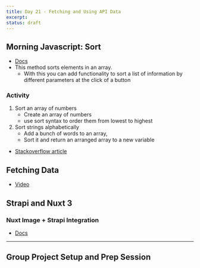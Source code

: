 ```yaml
---
title: Day 21 - Fetching and Using API Data
excerpt:
status: draft
---
```


## Morning Javascript: Sort

- [Docs](https://developer.mozilla.org/en-US/docs/Web/JavaScript/Reference/Global_Objects/Array/sort)
- This method sorts elements in an array.
  - With this you can add functionality to sort a list of information by different parameters at the click of a button

### Activity

1. Sort an array of numbers
   - Create an array of numbers
   - use sort syntax to order them from lowest to highest
2. Sort strings alphabetically
   - Add a bunch of words to an array,
   - Sort it and return an arranged array to a new variable

- [Stackoverflow article](https://stackoverflow.com/questions/6712034/sort-array-by-firstname-alphabetically-in-javascript)

## Fetching Data

- [Video](https://www.youtube.com/watch?v=tGhMaMIYRiI&list=PL4cUxeGkcC9haQlqdCQyYmL_27TesCGPC&index=8)

## Strapi and Nuxt 3

### Nuxt Image + Strapi Integration

- [Docs](https://v1.image.nuxtjs.org/providers/strapi)

---

## Group Project Setup and Prep Session
